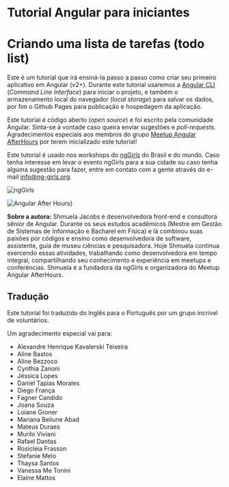 # Tutorial Angular para iniciantes 

# Criando uma lista de tarefas (todo list) 

Este é um tutorial que irá ensiná-la passo a passo como criar seu primeiro aplicativo em Angular (v2+). Durante este tutorial usaremos a [Angular CLI](https://cli.angular.io/) (*Command Line Interface*) para iniciar o projeto, e também o armazenamento local do navegador (*local storage*) para salvar os dados, por fim o Github Pages para publicação e hospedagem da aplicação.

Este tutorial é código aberto (*open source*) e foi escrito pela comunidade Angular. Sinta-se à vontade caso queira enviar sugestões e *pull-requests*. Agradecimentos especiais aos membros do grupo [Meetup Angular AfterHours](http://www.meetup.com/Angular-AfterHours/events/235151422/) por terem inicializado este tutorial! 

Este tutorial é usado nos workshops do [ngGirls](http://ng-girls.org) do Brasil e do mundo. Caso tenha interesse em levar o evento ngGirls para a sua cidade ou caso tenha alguma sugestão para fazer, entre em contato com a gente através do e-mail [info@ng-girls.org](/mailto:info@ng-girls.org).

![ngGirls](/assets/ngGirls%20banner%20transparent.png)

![Angular After Hours}](/assets/slogen.png)

**Sobre a autora:** Shmuela Jacobs é desenvolvedora front-end e consultora sênior de Angular. 
Durante os seus estudos acadêmicos \(Mestre em Gestão de Sistemas de Informação e Bacharel em Física\) e lá combinou suas paixões por códigos e ensino como desenvolvedora de software, assistente, guia de museu ciências e 
pesquisadora. Hoje Shmuela continua exercendo essas atividades, trabalhando como desenvolvedora em tempo integral, compartilhando seu conhecimento e experiência em meetups e conferências. Shmuela é a fundadora da ngGirls e organizadora do Meetup Angular AfterHours.

## Tradução

Este tutorial foi traduzido do Inglês para o Português por um grupo incrível de voluntários.

Um agradecimento especial vai para:

* Alexandre Henrique Kavalerski Teixeira
* Aline Bastos
* Aline Bezzoco
* Cynthia Zanoni
* Jéssica Lopes
* Daniel Tapias Morales
* Diego França
* Fagner Candido
* Joana Souza
* Loiane Groner
* Mariana Beilune Abad
* Mateus Duraes
* Murilo Viviani
* Rafael Dantas
* Rosicleia Frasson
* Stefanie Melo
* Thaysa Santos
* Vanessa Me Tonini
* Elaine Mattos
